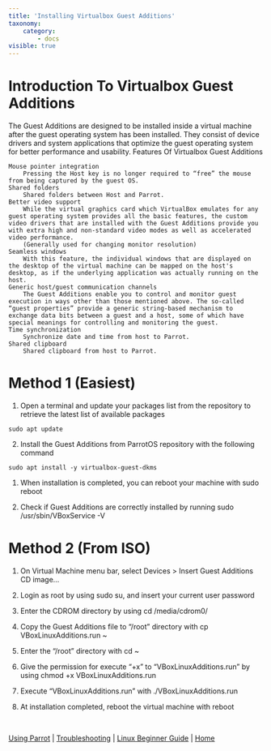 ```yaml
---
title: 'Installing Virtualbox Guest Additions'
taxonomy:
    category:
        - docs
visible: true
---
```


# Introduction To Virtualbox Guest Additions

The Guest Additions are designed to be installed inside a virtual machine after the guest operating system has been installed.
They consist of device drivers and system applications that optimize the guest operating system for better performance and usability.
Features Of Virtualbox Guest Additions

    Mouse pointer integration
        Pressing the Host key is no longer required to “free” the mouse from being captured by the guest OS.
    Shared folders
        Shared folders between Host and Parrot.
    Better video support
        While the virtual graphics card which VirtualBox emulates for any guest operating system provides all the basic features, the custom video drivers that are installed with the Guest Additions provide you with extra high and non-standard video modes as well as accelerated video performance.
        (Generally used for changing monitor resolution)
    Seamless windows
        With this feature, the individual windows that are displayed on the desktop of the virtual machine can be mapped on the host's desktop, as if the underlying application was actually running on the host.
    Generic host/guest communication channels
        The Guest Additions enable you to control and monitor guest execution in ways other than those mentioned above. The so-called “guest properties” provide a generic string-based mechanism to exchange data bits between a guest and a host, some of which have special meanings for controlling and monitoring the guest.
    Time synchronization
        Synchronize date and time from host to Parrot.
    Shared clipboard
        Shared clipboard from host to Parrot.


# Method 1 (Easiest)

1. Open a terminal and update your packages list from the repository to retrieve the latest list of available packages

`sudo apt update`



2. Install the Guest Additions from ParrotOS repository with the following command

`sudo apt install -y virtualbox-guest-dkms`




1. When installation is completed, you can reboot your machine with sudo reboot



2. Check if Guest Additions are correctly installed by running sudo /usr/sbin/VBoxService -V


# Method 2 (From ISO)

1. On Virtual Machine menu bar, select Devices > Insert Guest Additions CD image…

2. Login as root by using sudo su, and insert your current user password

3. Enter the CDROM directory by using cd /media/cdrom0/

4. Copy the Guest Additions file to “/root” directory with cp VBoxLinuxAdditions.run ~

5. Enter the “/root” directory with cd ~

6. Give the permission for execute “+x” to “VBoxLinuxAdditions.run” by using chmod +x VBoxLinuxAdditions.run

7. Execute “VBoxLinuxAdditions.run” with ./VBoxLinuxAdditions.run

8. At installation completed, reboot the virtual machine with reboot

&nbsp;

[Using Parrot](https://www.parrotsec.org/docs/info/start/) | [Troubleshooting](https://www.parrotsec.org/docs/trbl/start/) | [Linux Beginner Guide](https://www.parrotsec.org/docs/library/lbg-basics/) | [Home](https://www.parrotsec.org/docs/)